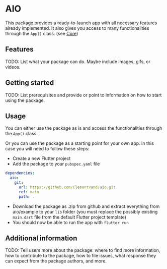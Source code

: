 <!--
This README describes the package. If you publish this package to pub.dev,
this README's contents appear on the landing page for your package.

For information about how to write a good package README, see the guide for
[writing package pages](https://dart.dev/guides/libraries/writing-package-pages).

For general information about developing packages, see the Dart guide for
[creating packages](https://dart.dev/guides/libraries/create-library-packages)
and the Flutter guide for
[developing packages and plugins](https://flutter.dev/developing-packages).
-->

# AIO

This package provides a ready-to-launch app with all necessary features already implemented.
It also gives you access to many functionalities through the `App()` class. (see [Core](docs/core.md))

## Features

TODO: List what your package can do. Maybe include images, gifs, or videos.

## Getting started

TODO: List prerequisites and provide or point to information on how to
start using the package.

## Usage

You can either use the package as is and access the functionalities through the `App()` class.

Or you can use the package as a starting point for your own app. In this case you will need to follow these steps:
* Create a new Flutter project
* Add the package to your `pubspec.yaml` file
```yaml
dependencies:
  aio:
    git:
      url: https://github.com/ClementVand/aio.git
      ref: main
      path: .
```

* Download the package as .zip from github and extract everything from aio/example to your `lib` folder (you must replace the possibly existing `main.dart` file from the default Flutter project template)
* You should now be able to run the app with `flutter run`

## Additional information

TODO: Tell users more about the package: where to find more information, how to
contribute to the package, how to file issues, what response they can expect
from the package authors, and more.
